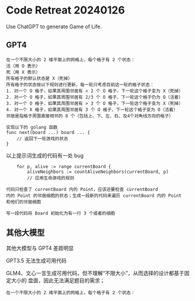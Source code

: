 # Code Retreat 20240126

Use ChatGPT to generate Game of Life.

## GPT4

```
在一个不限大小的 2 维平面上的网格上，每个格子有 2 个状态：
活（用 O 表示）
死（用 X 表示）
所有格子的默认状态是 X（死掉）
所有格子的状态按以下规则进行更新，每一轮只考虑目前这一轮的格子状态：
1. 对一个 O 格子，如果其周围邻居有 < 2 个 O 格子，下一轮这个格子变为 X（死掉）
2. 对一个 O 格子，如果其周围邻居有 2/3 个 O 格子，下一轮这个格子仍为 O（活着）
3. 对一个 O 格子，如果其周围邻居有 > 3 个 O 格子，下一轮这个格子变为 X（死掉）
4. 对一个 X 格子，如果其周围邻居有 3 个 O 格子，下一轮这个格子变为 O（活着）
邻居是指格子周围直接相邻的 8 个（包括上、下、左、右、及4个对角线方向的格子）

实现以下的 golang 函数
func next(board ...) board ... {
    // 返回下一轮游戏的状态
}
```

以上提示词生成的代码有一处 bug

```
    for p, alive := range currentBoard {
        aliveNeighbors := countAliveNeighbors(currentBoard, p)
        // 应用生命游戏的规则

代码只检查了 currentBoard 内的 Point，应该还要检查 currentBoard
内的 Point 的邻居细胞的状态；生成一段新的代码来遍历 currentBoard 内的 Point
和他们的邻居细胞
```

```
写一段代码将 Board 初始化为有一行 3 个或者的细胞
```

## 其他大模型

其他大模型与 GPT4 差距明显

GPT3.5 无法生成可用代码

GLM4、文心一言生成可用代码，但不理解“不限大小”，从而选择的设计都基于固定大小的
盘面，因此无法满足题目的需求；

```
在一个不限大小的 2 维平面上的网格上，每个格子有 2 个状态：
```
